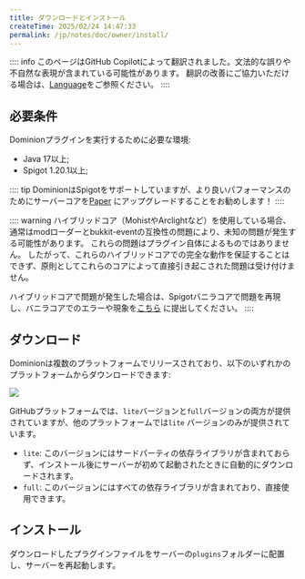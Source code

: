 ```yaml
---
title: ダウンロードとインストール
createTime: 2025/02/24 14:47:33
permalink: /jp/notes/doc/owner/install/
---
```


:::: info
このページはGitHub Copilotによって翻訳されました。文法的な誤りや不自然な表現が含まれている可能性があります。
翻訳の改善にご協力いただける場合は、[Language](/jp/notes/doc/owner/config-ref/languages/)をご参照ください。
::::

## 必要条件

Dominionプラグインを実行するために必要な環境:

- Java 17以上;
- Spigot 1.20.1以上;

:::: tip
DominionはSpigotをサポートしていますが、より良いパフォーマンスのためにサーバーコアを[Paper](https://papermc.io/software/paper)
にアップグレードすることをお勧めします！
::::

:::: warning
ハイブリッドコア（MohistやArclightなど）を使用している場合、通常はmodローダーとbukkit-eventの互換性の問題により、未知の問題が発生する可能性があります。
これらの問題はプラグイン自体によるものではありません。
したがって、これらのハイブリッドコアでの完全な動作を保証することはできず、原則としてこれらのコアによって直接引き起こされた問題は受け付けません。

ハイブリッドコアで問題が発生した場合は、Spigotバニラコアで問題を再現し、バニラコアでのエラーや現象を[こちら](https://github.com/LunaDeerMC/Dominion/issues)
に提出してください。
::::

## ダウンロード

Dominionは複数のプラットフォームでリリースされており、以下のいずれかのプラットフォームからダウンロードできます:

![](https://img.shields.io/github/v/release/LunaDeerMC/Dominion?label=Latest-Version&color=0aa344)

<CardGrid>

<LinkCard icon="https://github.githubassets.com/assets/GitHub-Mark-ea2971cee799.png" title="GitHub" href="https://github.com/LunaDeerMC/Dominion/releases/latest" />

<LinkCard icon="https://hangar.papermc.io/_nuxt/hangar-logo.DNKyJEtq.svg" title="Hangar" href="https://hangar.papermc.io/zhangyuheng/Dominion" />

<LinkCard icon="https://avatars.githubusercontent.com/u/67560307?s=200&v=4" title="Modrinth" href="https://modrinth.com/plugin/zhangyuheng-dominion" />

<LinkCard icon="https://static.spigotmc.org/img/spigot.png" title="Spigot" href="https://www.spigotmc.org/resources/dominion.119514/" />

</CardGrid>

GitHubプラットフォームでは、`lite`バージョンと`full`バージョンの両方が提供されていますが、他のプラットフォームでは`lite`
バージョンのみが提供されています。

- `lite`: このバージョンにはサードパーティの依存ライブラリが含まれておらず、インストール後にサーバーが初めて起動されたときに自動的にダウンロードされます。
- `full`: このバージョンにはすべての依存ライブラリが含まれており、直接使用できます。

## インストール

ダウンロードしたプラグインファイルをサーバーの`plugins`フォルダーに配置し、サーバーを再起動します。